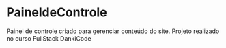 # PaineldeControle

Painel de controle criado para gerenciar conteúdo do site. Projeto realizado no curso FullStack DankiCode

